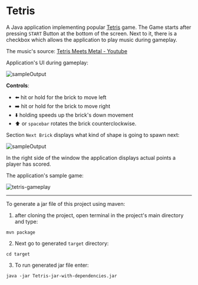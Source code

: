 # Tetris

A Java application implementing popular [Tetris](https://en.wikipedia.org/wiki/Tetris) game.
The Game starts after pressing `START` Button at the bottom of the screen. Next to it, there is a checkbox which allows the application to play music during gameplay.

The music's source: [Tetris Meets Metal - Youtube](https://www.youtube.com/watch?v=lGkyL_MF-lw)

Application's UI during gameplay:

![sampleOutput](https://sc-cdn.scaleengine.net/i/ea02b73c247710e9e221644415309730.png)


**Controls**: 
* :arrow_left: hit or hold for the brick to move left
* :arrow_right: hit or hold for the brick to move right
* :arrow_down: holding speeds up the brick's down movement
* :arrow_up: or `spacebar` rotates the brick counterclockwise.


Section `Next Brick` displays what kind of shape is going to spawn next:

![sampleOutput](https://sc-cdn.scaleengine.net/i/1a3b6a22d031ed250b168a3c769be00a.png)

In the right side of the window the application displays actual points a player has scored.

The application's sample game:

![tetris-gameplay](https://media.giphy.com/media/3o7bubkTFp3z80mbOE/giphy.gif)

---

To generate a jar file of this project using maven:
  1. after cloning the project, open terminal in the project's main directory and type:

  `mvn package`
  
  2. Next go to generated `target` directory:
  
  `cd target`
  
  3. To run generated jar file enter:
  
  `java -jar Tetris-jar-with-dependencies.jar`
